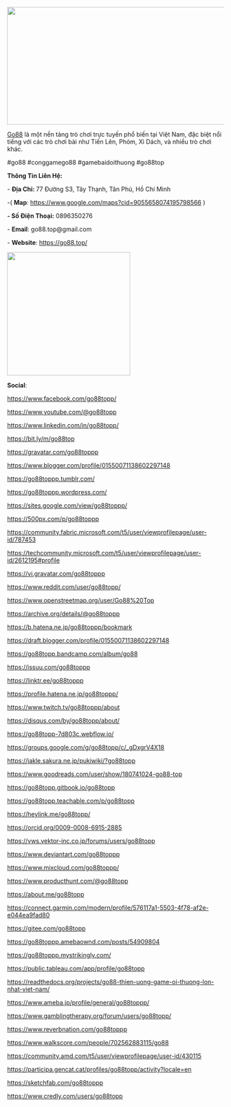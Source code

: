 <p><img src="https://scontent.fsgn2-9.fna.fbcdn.net/v/t39.30808-6/451804177_122101158158421364_5534171085219332197_n.jpg?_nc_cat=103&amp;ccb=1-7&amp;_nc_sid=cc71e4&amp;_nc_ohc=8QTJ1H4xs7oQ7kNvgEzfYIZ&amp;_nc_ht=scontent.fsgn2-9.fna&amp;_nc_gid=AeZZGPt-Jvj6RfsabWpfnuo&amp;oh=00_AYCbytms98hGuBsFx6fWCa2-M5G8KZhjZvJKiN1htfRW9A&amp;oe=66DF0090" alt="" width="819" height="273" /></p>
<p><a href="https://go88.top/">Go88</a>&nbsp;l&agrave; một nền tảng tr&ograve; chơi trực tuyến phổ biến tại Việt Nam, đặc biệt nổi tiếng với c&aacute;c tr&ograve; chơi b&agrave;i như Tiến L&ecirc;n, Phỏm, X&igrave; D&aacute;ch, v&agrave; nhiều tr&ograve; chơi kh&aacute;c.</p>
<p>#go88 #conggamego88 #gamebaidoithuong #go88top</p>
<p><strong>Th&ocirc;ng Tin Li&ecirc;n Hệ:</strong></p>
<p>-&nbsp;<strong>Địa Chỉ:&nbsp;</strong>77 Đường S3, T&acirc;y Thạnh, T&acirc;n Ph&uacute;, Hồ Ch&iacute; Minh</p>
<p>-(&nbsp;<strong>Map</strong>:&nbsp;<a href="https://www.google.com/maps?cid=9055658074195798566">https://www.google.com/maps?cid=9055658074195798566</a>&nbsp;)</p>
<p><strong>- Số Điện Thoại:</strong>&nbsp;0896350276</p>
<p>-&nbsp;<strong>Email</strong>: go88.top@gmail.com</p>
<p>-&nbsp;<strong>Website</strong>:&nbsp;<a href="https://go88.top/">https://go88.top/</a></p>
<p><img src="https://scontent.fsgn2-3.fna.fbcdn.net/v/t39.30808-6/428707302_122101158032421364_3625288948812414265_n.jpg?_nc_cat=107&amp;ccb=1-7&amp;_nc_sid=6ee11a&amp;_nc_ohc=xshtMyhQsIgQ7kNvgF_8Zjf&amp;_nc_ht=scontent.fsgn2-3.fna&amp;oh=00_AYDwlS14r0CvJIlwSkvVIZfEkvhAMn1orIAN2mr2_d_RLg&amp;oe=66DEFB7F" alt="" width="286" height="286" /></p>
<p><strong>Social</strong>:</p>
<p><a href="https://www.facebook.com/go88topp/">https://www.facebook.com/go88topp/</a></p>
<p><a href="https://www.youtube.com/@go88topp">https://www.youtube.com/@go88topp</a></p>
<p><a href="https://www.linkedin.com/in/go88topp/">https://www.linkedin.com/in/go88topp/</a></p>
<p><a href="https://bit.ly/m/go88top">https://bit.ly/m/go88top</a></p>
<p><a href="https://gravatar.com/go88toppp">https://gravatar.com/go88toppp</a></p>
<p><a href="https://www.blogger.com/profile/01550071138602297148">https://www.blogger.com/profile/01550071138602297148</a></p>
<p><a href="https://go88toppp.tumblr.com/">https://go88toppp.tumblr.com/</a></p>
<p><a href="https://go88toppp.wordpress.com/">https://go88toppp.wordpress.com/</a></p>
<p><a href="https://sites.google.com/view/go88toppp/">https://sites.google.com/view/go88toppp/</a></p>
<p><a href="https://500px.com/p/go88toppp">https://500px.com/p/go88toppp</a></p>
<p><a href="https://community.fabric.microsoft.com/t5/user/viewprofilepage/user-id/787453">https://community.fabric.microsoft.com/t5/user/viewprofilepage/user-id/787453</a></p>
<p><a href="https://techcommunity.microsoft.com/t5/user/viewprofilepage/user-id/2612195#profile">https://techcommunity.microsoft.com/t5/user/viewprofilepage/user-id/2612195#profile</a></p>
<p><a href="https://vi.gravatar.com/go88toppp">https://vi.gravatar.com/go88toppp</a></p>
<p><a href="https://www.reddit.com/user/go88topp/">https://www.reddit.com/user/go88topp/</a></p>
<p><a href="https://www.openstreetmap.org/user/Go88%20Top">https://www.openstreetmap.org/user/Go88%20Top</a></p>
<p><a href="https://archive.org/details/@go88toppp">https://archive.org/details/@go88toppp</a></p>
<p><a href="https://b.hatena.ne.jp/go88toppp/bookmark">https://b.hatena.ne.jp/go88toppp/bookmark</a></p>
<p><a href="https://draft.blogger.com/profile/01550071138602297148">https://draft.blogger.com/profile/01550071138602297148</a></p>
<p><a href="https://go88topp.bandcamp.com/album/go88">https://go88topp.bandcamp.com/album/go88</a></p>
<p><a href="https://issuu.com/go88toppp">https://issuu.com/go88toppp</a></p>
<p><a href="https://linktr.ee/go88toppp">https://linktr.ee/go88toppp</a></p>
<p><a href="https://profile.hatena.ne.jp/go88toppp/">https://profile.hatena.ne.jp/go88toppp/</a></p>
<p><a href="https://www.twitch.tv/go88toppp/about">https://www.twitch.tv/go88toppp/about</a></p>
<p><a href="https://disqus.com/by/go88topp/about/">https://disqus.com/by/go88topp/about/</a></p>
<p><a href="https://go88topp-7d803c.webflow.io/">https://go88topp-7d803c.webflow.io/</a></p>
<p><a href="https://groups.google.com/g/go88topp/c/_gDxgrV4X18">https://groups.google.com/g/go88topp/c/_gDxgrV4X18</a></p>
<p><a href="https://jakle.sakura.ne.jp/pukiwiki/?go88topp">https://jakle.sakura.ne.jp/pukiwiki/?go88topp</a></p>
<p><a href="https://www.goodreads.com/user/show/180741024-go88-top">https://www.goodreads.com/user/show/180741024-go88-top</a></p>
<p><a href="https://go88topp.gitbook.io/go88topp">https://go88topp.gitbook.io/go88topp</a></p>
<p><a href="https://go88topp.teachable.com/p/go88topp">https://go88topp.teachable.com/p/go88topp</a></p>
<p><a href="https://heylink.me/go88topp/">https://heylink.me/go88topp/</a></p>
<p><a href="https://orcid.org/0009-0008-6915-2885">https://orcid.org/0009-0008-6915-2885</a></p>
<p><a href="https://vws.vektor-inc.co.jp/forums/users/go88topp">https://vws.vektor-inc.co.jp/forums/users/go88topp</a></p>
<p><a href="https://www.deviantart.com/go88toppp">https://www.deviantart.com/go88toppp</a></p>
<p><a href="https://www.mixcloud.com/go88toppp/">https://www.mixcloud.com/go88toppp/</a></p>
<p><a href="https://www.producthunt.com/@go88topp">https://www.producthunt.com/@go88topp</a></p>
<p><a href="https://about.me/go88topp">https://about.me/go88topp</a></p>
<p><a href="https://connect.garmin.com/modern/profile/576117a1-5503-4f78-af2e-e044ea9fad80">https://connect.garmin.com/modern/profile/576117a1-5503-4f78-af2e-e044ea9fad80</a></p>
<p><a href="https://gitee.com/go88topp">https://gitee.com/go88topp</a></p>
<p><a href="https://go88toppp.amebaownd.com/posts/54909804">https://go88toppp.amebaownd.com/posts/54909804</a></p>
<p><a href="https://go88toppp.mystrikingly.com/">https://go88toppp.mystrikingly.com/</a></p>
<p><a href="https://public.tableau.com/app/profile/go88topp">https://public.tableau.com/app/profile/go88topp</a></p>
<p><a href="https://readthedocs.org/projects/go88-thien-uong-game-oi-thuong-lon-nhat-viet-nam/">https://readthedocs.org/projects/go88-thien-uong-game-oi-thuong-lon-nhat-viet-nam/</a></p>
<p><a href="https://www.ameba.jp/profile/general/go88toppp/">https://www.ameba.jp/profile/general/go88toppp/</a></p>
<p><a href="https://www.gamblingtherapy.org/forum/users/go88topp/">https://www.gamblingtherapy.org/forum/users/go88topp/</a></p>
<p><a href="https://www.reverbnation.com/go88toppp">https://www.reverbnation.com/go88toppp</a></p>
<p><a href="https://www.walkscore.com/people/702562883115/go88">https://www.walkscore.com/people/702562883115/go88</a></p>
<p><a href="https://community.amd.com/t5/user/viewprofilepage/user-id/430115">https://community.amd.com/t5/user/viewprofilepage/user-id/430115</a></p>
<p><a href="https://participa.gencat.cat/profiles/go88topp/activity?locale=en">https://participa.gencat.cat/profiles/go88topp/activity?locale=en</a></p>
<p><a href="https://sketchfab.com/go88toppp">https://sketchfab.com/go88toppp</a></p>
<p><a href="https://www.credly.com/users/go88topp">https://www.credly.com/users/go88topp</a></p>
<p>&nbsp;</p>
<p>&nbsp;</p>